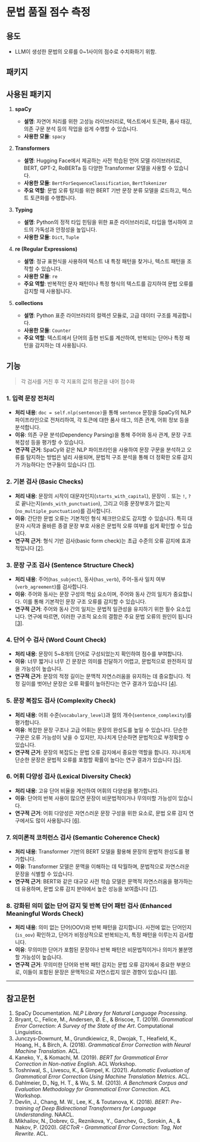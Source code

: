 # 문법 품질 점수 측정

## 용도

- LLM이 생성한 문법의 오류를 0~1사이의 점수로 수치화하기 위함.

## 패키지

## 사용된 패키지

1. **spaCy**

   - **설명**: 자연어 처리를 위한 고성능 라이브러리로, 텍스트에서 토큰화, 품사 태깅, 의존 구문 분석 등의 작업을 쉽게 수행할 수 있습니다.
   - **사용한 모듈**: `spacy`

2. **Transformers**

   - **설명**: Hugging Face에서 제공하는 사전 학습된 언어 모델 라이브러리로, BERT, GPT-2, RoBERTa 등 다양한 Transformer 모델을 사용할 수 있습니다.
   - **사용한 모듈**: `BertForSequenceClassification`, `BertTokenizer`
   - **주요 역할**: 문법 오류 탐지를 위한 BERT 기반 문장 분류 모델을 로드하고, 텍스트 토큰화를 수행합니다.

3. **Typing**

   - **설명**: Python의 정적 타입 힌팅을 위한 표준 라이브러리로, 타입을 명시하여 코드의 가독성과 안정성을 높입니다.
   - **사용한 모듈**: `Dict`, `Tuple`

4. **re (Regular Expressions)**

   - **설명**: 정규 표현식을 사용하여 텍스트 내 특정 패턴을 찾거나, 텍스트 패턴을 조작할 수 있습니다.
   - **사용한 모듈**: `re`
   - **주요 역할**: 반복적인 문자 패턴이나 특정 형식의 텍스트를 감지하여 문법 오류를 감지할 때 사용됩니다.

5. **collections**
   - **설명**: Python 표준 라이브러리의 컬렉션 모듈로, 고급 데이터 구조를 제공합니다.
   - **사용한 모듈**: `Counter`
   - **주요 역할**: 텍스트에서 단어의 출현 빈도를 계산하여, 반복되는 단어나 특정 패턴을 감지하는 데 사용됩니다.

## 기능

> 각 검사를 거친 후 각 지표의 값의 평균을 내어 점수화

### 1. 입력 문장 전처리

- **처리 내용**: `doc = self.nlp(sentence)`을 통해 `sentence` 문장을 SpaCy의 NLP 파이프라인으로 전처리하여, 각 토큰에 대한 품사 태그, 의존 관계, 어휘 정보 등을 분석합니다.
- **이유**: 의존 구문 분석(Dependency Parsing)을 통해 주어와 동사 관계, 문장 구조 복잡성 등을 평가할 수 있습니다.
- **연구적 근거**: SpaCy와 같은 NLP 파이프라인을 사용하여 문장 구문을 분석하고 오류를 탐지하는 방법은 널리 사용되며, 문법적 구조 분석을 통해 더 정확한 오류 감지가 가능하다는 연구들이 있습니다 [[1]](#1).

### 2. 기본 검사 (Basic Checks)

- **처리 내용**: 문장의 시작이 대문자인지(`starts_with_capital`), 문장이 `.` 또는 `!`, `?`로 끝나는지(`ends_with_punctuation`), 그리고 이중 문장부호가 없는지(`no_multiple_punctuation`)를 검사합니다.
- **이유**: 간단한 문법 오류는 기본적인 형식 체크만으로도 감지할 수 있습니다. 특히 대문자 시작과 올바른 종결 문장 부호 사용은 문법적 오류 여부를 쉽게 확인할 수 있습니다.
- **연구적 근거**: 형식 기반 검사(basic form check)는 초급 수준의 오류 감지에 효과적입니다 [[2]](#2).

### 3. 문장 구조 검사 (Sentence Structure Check)

- **처리 내용**: 주어(`has_subject`), 동사(`has_verb`), 주어-동사 일치 여부(`verb_agreement`)를 검사합니다.
- **이유**: 주어와 동사는 문장 구성의 핵심 요소이며, 주어와 동사 간의 일치가 중요합니다. 이를 통해 기본적인 문장 구조 오류를 감지할 수 있습니다.
- **연구적 근거**: 주어와 동사 간의 일치는 문법적 일관성을 유지하기 위한 필수 요소입니다. 연구에 따르면, 이러한 구조적 요소의 결함은 주요 문법 오류의 원인이 됩니다 [[3]](#3).

### 4. 단어 수 검사 (Word Count Check)

- **처리 내용**: 문장이 5~8개의 단어로 구성되었는지 확인하여 점수를 부여합니다.
- **이유**: 너무 짧거나 너무 긴 문장은 의미를 전달하기 어렵고, 문법적으로 완전하지 않을 가능성이 높습니다.
- **연구적 근거**: 문장의 적정 길이는 문맥적 자연스러움을 유지하는 데 중요합니다. 적정 길이를 벗어난 문장은 오류 확률이 높아진다는 연구 결과가 있습니다 [[4]](#4).

### 5. 문장 복잡도 검사 (Complexity Check)

- **처리 내용**: 어휘 수준(`vocabulary_level`)과 절의 개수(`sentence_complexity`)를 평가합니다.
- **이유**: 복잡한 문장 구조나 고급 어휘는 문장의 완성도를 높일 수 있습니다. 단순한 구문은 오류 가능성이 낮을 수 있지만, 지나치게 단순하면 문법적으로 부정확할 수 있습니다.
- **연구적 근거**: 문장의 복잡도는 문법 오류 감지에서 중요한 역할을 합니다. 지나치게 단순한 문장은 문법적 오류를 포함할 확률이 높다는 연구 결과가 있습니다 [[5]](#5).

### 6. 어휘 다양성 검사 (Lexical Diversity Check)

- **처리 내용**: 고유 단어 비율을 계산하여 어휘의 다양성을 평가합니다.
- **이유**: 단어의 반복 사용이 많으면 문장이 비문법적이거나 무의미할 가능성이 있습니다.
- **연구적 근거**: 어휘 다양성은 자연스러운 문장 구성을 위한 요소로, 문법 오류 감지 연구에서도 많이 사용됩니다 [[6]](#6).

### 7. 의미론적 코히런스 검사 (Semantic Coherence Check)

- **처리 내용**: Transformer 기반의 BERT 모델을 활용해 문장의 문법적 완성도를 평가합니다.
- **이유**: Transformer 모델은 문맥을 이해하는 데 탁월하며, 문법적으로 자연스러운 문장을 식별할 수 있습니다.
- **연구적 근거**: BERT와 같은 대규모 사전 학습 모델은 문맥적 자연스러움을 평가하는 데 유용하며, 문법 오류 감지 분야에서 높은 성능을 보여줍니다 [[7]](#7).

### 8. 강화된 의미 없는 단어 감지 및 반복 단어 패턴 검사 (Enhanced Meaningful Words Check)

- **처리 내용**: 의미 없는 단어(OOV)와 반복 패턴을 감지합니다. 사전에 없는 단어인지(`is_oov`) 확인하고, 단어가 비정상적으로 반복되는지, 특정 패턴을 이루는지 검사합니다.
- **이유**: 무의미한 단어가 포함된 문장이나 반복 패턴은 비문법적이거나 의미가 불분명할 가능성이 높습니다.
- **연구적 근거**: 무의미한 단어와 반복 패턴 감지는 문법 오류 감지에서 중요한 부분으로, 이들이 포함된 문장은 문맥적으로 자연스럽지 않은 경향이 있습니다 [[8]](#8).

---

## 참고문헌

1. <a name="1">SpaCy Documentation</a>. _NLP Library for Natural Language Processing_.
2. <a name="2">Bryant, C., Felice, M., Andersen, Ø. E., & Briscoe, T.</a> (2019). _Grammatical Error Correction: A Survey of the State of the Art_. Computational Linguistics.
3. <a name="3">Junczys-Dowmunt, M., Grundkiewicz, R., Dwojak, T., Heafield, K., Hoang, H., & Birch, A.</a> (2018). _Grammatical Error Correction with Neural Machine Translation_. ACL.
4. <a name="4">Kaneko, Y., & Komachi, M.</a> (2019). _BERT for Grammatical Error Correction in Non-native English_. ACL Workshop.
5. <a name="5">Toshniwal, S., Livescu, K., & Gimpel, K.</a> (2021). _Automatic Evaluation of Grammatical Error Correction Using Machine Translation Metrics_. ACL.
6. <a name="6">Dahlmeier, D., Ng, H. T., & Wu, S. M.</a> (2013). _A Benchmark Corpus and Evaluation Methodology for Grammatical Error Correction_. ACL Workshop.
7. <a name="7">Devlin, J., Chang, M. W., Lee, K., & Toutanova, K.</a> (2018). _BERT: Pre-training of Deep Bidirectional Transformers for Language Understanding_. NAACL.
8. <a name="8">Mikhailov, N., Dobrev, G., Reznikova, Y., Ganchev, G., Sorokin, A., & Nakov, P.</a> (2020). _GECToR - Grammatical Error Correction: Tag, Not Rewrite_. ACL.
